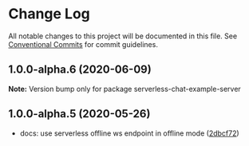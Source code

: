 # Change Log

All notable changes to this project will be documented in this file.
See [Conventional Commits](https://conventionalcommits.org) for commit guidelines.

## 1.0.0-alpha.6 (2020-06-09)

**Note:** Version bump only for package serverless-chat-example-server

## 1.0.0-alpha.5 (2020-05-26)

- docs: use serverless offline ws endpoint in offline mode ([2dbcf72](https://github.com/michalkvasnicak/aws-lambda-graphql/commit/2dbcf72))
